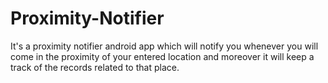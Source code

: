 # Proximity-Notifier
It's a proximity notifier android app which will notify you whenever you will come in the proximity of your entered location and moreover it will keep a track of the records related to that place.
